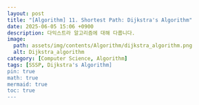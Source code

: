 ```yaml
---
layout: post
title: "[Algorithm] 11. Shortest Path: Dijkstra's Algorithm"
date: 2025-06-05 15:06 +0900
description: 다익스트라 알고리즘에 대해 다룹니다.
image:
  path: assets/img/contents/Algorithm/dijkstra_algorithm.png
  alt: Dijkstra_algorithm
category: [Computer Science, Algorithm]
tags: [SSSP, Dijkstra's Algorithm]
pin: true
math: true
mermaid: true
toc: true
---
```

